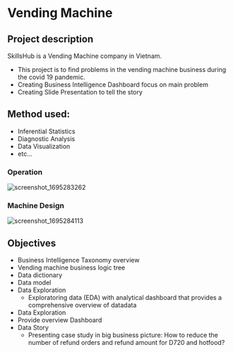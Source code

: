 # Vending Machine
## Project description
SkillsHub is a Vending Machine company in Vietnam.
- This project is to find problems in the vending machine business during the covid 19 pandemic.
- Creating Business Intelligence Dashboard focus on main problem
- Creating Slide Presentation to tell the story

## Method used:
   - Inferential Statistics
   - Diagnostic Analysis
   - Data Visualization
   - etc...
### Operation
![screenshot_1695283262](https://github.com/NguyenHuyen94/vending-machine/assets/104376330/1a605b01-9cd8-4d2b-98cf-24b23bef6ff2)

### Machine Design
![screenshot_1695284113](https://github.com/NguyenHuyen94/vending-machine/assets/104376330/a3d43faa-6e52-4b87-ac9f-4306ef03fdee)

## Objectives
- Business Intelligence Taxonomy overview
- Vending machine business logic tree
- Data dictionary
- Data model
- Data Exploration
   - Exploratoring data (EDA) with analytical dashboard that provides a comprehensive overview of datadata
- Data Exploration
- Provide overview Dashboard
- Data Story
   - Presenting case study in big business picture: How to reduce the number of refund orders and refund amount for D720 and hotfood?


